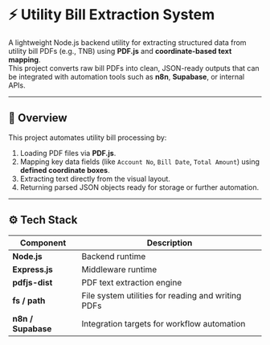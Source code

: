 # ⚡ Utility Bill Extraction System

A lightweight Node.js backend utility for extracting structured data from utility bill PDFs (e.g., TNB) using **PDF.js** and **coordinate-based text mapping**.  
This project converts raw bill PDFs into clean, JSON-ready outputs that can be integrated with automation tools such as **n8n**, **Supabase**, or internal APIs.

---

## 🧩 Overview

This project automates utility bill processing by:
1. Loading PDF files via **PDF.js**.
2. Mapping key data fields (like `Account No`, `Bill Date`, `Total Amount`) using **defined coordinate boxes**.
3. Extracting text directly from the visual layout.
4. Returning parsed JSON objects ready for storage or further automation.

---

## ⚙️ Tech Stack

| Component | Description |
|------------|--------------|
| **Node.js** | Backend runtime |
| **Express.js** | Middleware runtime |
| **pdfjs-dist** | PDF text extraction engine |
| **fs / path** | File system utilities for reading and writing PDFs |
| **n8n / Supabase** | Integration targets for workflow automation |
